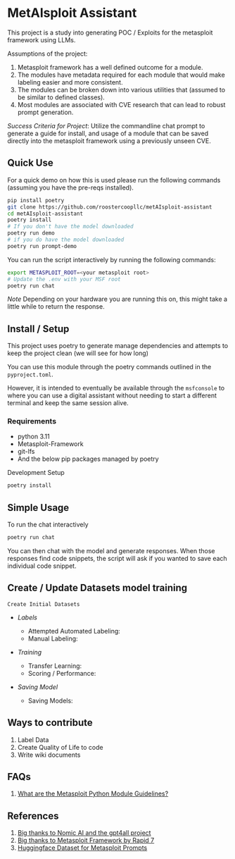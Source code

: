 # MetAIsploit Assistant
This project is a study into generating POC / Exploits for the metasploit framework using LLMs.

Assumptions of the project:
1. Metasploit framework has a well defined outcome for a module.
2. The modules have metadata required for each module that would make labeling easier and more consistent.
3. The modules can be broken down into various utilities that (assumed to be similar to defined classes).
3. Most modules are associated with CVE research that can lead to robust prompt generation.

*Success Criteria for Project*: Utilize the commandline chat prompt to generate a guide for install, and usage of a module that can be saved directly into the metasploit framework using a previously unseen CVE.

## Quick Use
For a quick demo on how this is used please run the following commands (assuming you have the pre-reqs installed).

```sh
pip install poetry
git clone https://github.com/roostercoopllc/metAIsploit-assistant
cd metAIsploit-assistant
poetry install
# If you don't have the model downloaded
poetry run demo
# if you do have the model downloaded
poetry run prompt-demo
```

You can run the script interactively by running the following commands:
```sh
export METASPLOIT_ROOT=<your metasploit root>
# Update the .env with your MSF root
poetry run chat
```

*Note* Depending on your hardware you are running this on, this might take a little while to return the response.

## Install / Setup
This project uses poetry to generate manage dependencies and attempts to keep the project clean (we will see for how long)

You can use this module through the poetry commands outlined in the `pyproject.toml`.

However, it is intended to eventually be available through the `msfconsole` to where you can use a digital assistant without needing to start a different terminal and keep the same session alive. 

### Requirements
* python 3.11
* Metasploit-Framework
* git-lfs
* And the below pip packages managed by poetry

Development Setup
```sh
poetry install
```

## Simple Usage
To run the chat interactively 
```sh
poetry run chat
```

You can then chat with the model and generate responses. When those responses find code snippets, the script will ask if you wanted to save each individual code snippet. 

## Create / Update Datasets model training
`Create Initial Datasets`
* *Labels*
  * Attempted Automated Labeling:
  * Manual Labeling:

* *Training*
  * Transfer Learning:
  * Scoring / Performance:

* *Saving Model*
  * Saving Models:

## Ways to contribute
1. Label Data
2. Create Quality of Life to code
3. Write wiki documents

## FAQs
1. [What are the Metasploit Python Module Guidelines?](https://docs.metasploit.com/docs/development/developing-modules/external-modules/writing-external-python-modules.html)

## References
1. [Big thanks to Nomic AI and the gpt4all project](https://github.com/nomic-ai/gpt4all)
2. [Big thanks to Metasploit Framework by Rapid 7](https://github.com/rapid7/metasploit-framework)
3. [Huggingface Dataset for Metasploit Prompts](https://huggingface.co/datasets/icantiemyshoe/cve-to-metasploit-module) 